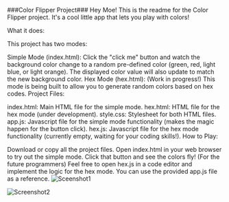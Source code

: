 ###Color Flipper Project###
Hey Moe! This is the readme for the Color Flipper project. It's a cool little app that lets you play with colors!

What it does:

This project has two modes:

Simple Mode (index.html): Click the "click me" button and watch the background color change to a random pre-defined color (green, red, light blue, or light orange). The displayed color value will also update to match the new background color.
Hex Mode (hex.html): (Work in progress!) This mode is being built to allow you to generate random colors based on hex codes.
Project Files:

index.html: Main HTML file for the simple mode.
hex.html: HTML file for the hex mode (under development).
style.css: Stylesheet for both HTML files.
app.js: Javascript file for the simple mode functionality (makes the magic happen for the button click).
hex.js: Javascript file for the hex mode functionality (currently empty, waiting for your coding skills!).
How to Play:

Download or copy all the project files.
Open index.html in your web browser to try out the simple mode. Click that button and see the colors fly!
(For the future programmers) Feel free to open hex.js in a code editor and implement the logic for the hex mode. You can use the provided app.js file as a reference.
![Sceenshot1](<Screenshot 2024-03-20 at 3.49.19 PM.png>)

![Screenshot2](<Screenshot 2024-03-20 at 3.49.27 PM.png>)
